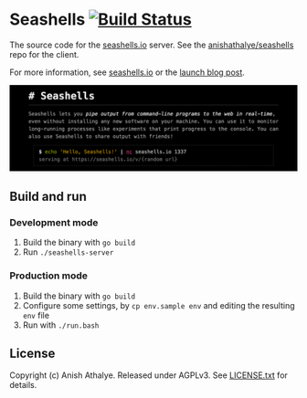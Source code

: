 # Seashells [![Build Status](https://github.com/anishathalye/seashells-server/workflows/CI/badge.svg)](https://github.com/anishathalye/seashells-server/actions?query=workflow%3ACI)

The source code for the [seashells.io](https://seashells.io/) server. See the [anishathalye/seashells](https://github.com/anishathalye/seashells) repo for the client.

For more information, see [seashells.io](https://seashells.io) or the [launch blog post](https://www.anishathalye.com/2017/07/10/seashells/).

![Seashells.io website preview](https://raw.githubusercontent.com/anishathalye/assets/master/seashells/seashells-web.png)

## Build and run

### Development mode

1. Build the binary with `go build`
2. Run `./seashells-server`

### Production mode

1. Build the binary with `go build`
2. Configure some settings, by `cp env.sample env` and editing the resulting `env` file
3. Run with `./run.bash`

## License

Copyright (c) Anish Athalye. Released under AGPLv3. See [LICENSE.txt](LICENSE.txt) for details.
